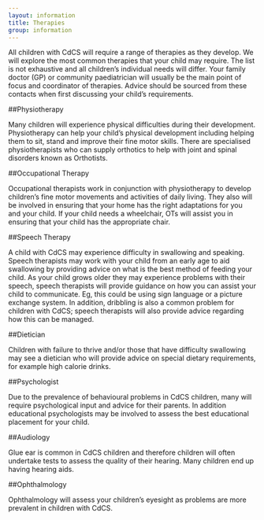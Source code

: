 ```yaml
---
layout: information
title: Therapies
group: information
---
```


All children with CdCS will require a range of therapies as they develop. We will explore the most common therapies that your child may require. The list is not exhaustive and all children’s individual needs will differ. Your family doctor (GP) or community paediatrician will usually be the main point of focus and coordinator of therapies. Advice should be sourced from these contacts when first discussing your child’s requirements.
 
##Physiotherapy
 
Many children will experience physical difficulties during their development. Physiotherapy can help your child’s physical development including helping them to sit, stand and improve their fine motor skills. There are specialised physiotherapists who can supply orthotics to help with joint and spinal disorders known as Orthotists.
 
##Occupational Therapy
 
Occupational therapists work in conjunction with physiotherapy to develop children’s fine motor movements and activities of daily living. They also will be involved in ensuring that your home has the right adaptations for you and your child. If your child needs a wheelchair, OTs will assist you in ensuring that your child has the appropriate chair.
 
##Speech Therapy
 
A child with CdCS may experience difficulty in swallowing and speaking. Speech therapists may work with your child from an early age to aid swallowing by providing advice on what is the best method of feeding your child. As your child grows older they may experience problems with their speech, speech therapists will provide guidance on how you can assist your child to communicate. Eg, this could be using sign language or a picture exchange system.  In addition, dribbling is also a common problem for children with CdCS; speech therapists will also provide advice regarding how this can be managed.
 
##Dietician
 
Children with failure to thrive and/or those that have difficulty swallowing may see a dietician who will provide advice on special dietary requirements, for example high calorie drinks.
 
##Psychologist
 
Due to the prevalence of behavioural problems in CdCS children, many will require psychological input and advice for their parents. In addition educational psychologists may be involved to assess the best educational placement for your child.
 
##Audiology
 
Glue ear is common in CdCS children and therefore children will often undertake tests to assess the quality of their hearing. Many children end up having hearing aids.

##Ophthalmology

Ophthalmology will assess your children’s eyesight as problems are more prevalent in children with CdCS.